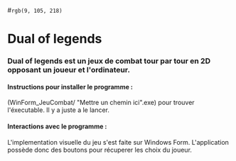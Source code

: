 #`rgb(9, 105, 218)`

# Dual of legends

### Dual of legends est un jeux de combat tour par tour en 2D opposant un joueur et l'ordinateur.

#### Instructions pour installer le programme :

(WinForm_JeuCombat/ "Mettre un chemin ici".exe) pour trouver l'éxecutable. Il y a juste a le lancer.


#### Interactions avec le programme :

L'implementation visuelle du jeu s'est faite sur Windows Form. L'application possède donc des boutons pour récuperer les choix du joueur.

